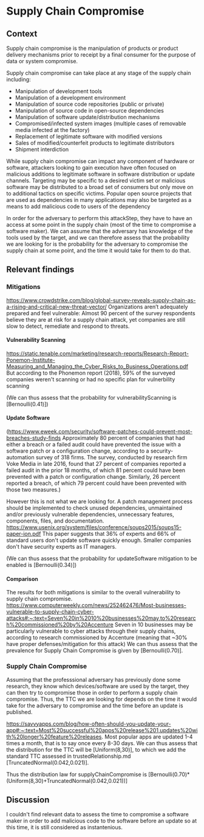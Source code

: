 # Supply Chain Compromise

## Context
Supply chain compromise is the manipulation of products or product delivery mechanisms prior to receipt by a final consumer for the purpose of data or system compromise.

Supply chain compromise can take place at any stage of the supply chain including:

- Manipulation of development tools
- Manipulation of a development environment
- Manipulation of source code repositories (public or private)
- Manipulation of source code in open-source dependencies
- Manipulation of software update/distribution mechanisms
- Compromised/infected system images (multiple cases of removable media infected at the factory) 
- Replacement of legitimate software with modified versions
- Sales of modified/counterfeit products to legitimate distributors
- Shipment interdiction


While supply chain compromise can impact any component of hardware or software, attackers looking to gain execution have often focused on malicious additions to legitimate software in software distribution or update channels. Targeting may be specific to a desired victim set or malicious software may be distributed to a broad set of consumers but only move on to additional tactics on specific victims. Popular open source projects that are used as dependencies in many applications may also be targeted as a means to add malicious code to users of the dependency

In order for the adversary to perform this attackStep, they have to have an access at some point in the supply chain (most of the time to compromise a software maker). We can assume that the adversary has knowledge of the tools used by the target, and we can therefore assess that the probability we are looking for is the probability for the adversary to compromise the supply chain at some point, and the time it would take for them to do that.

## Relevant findings 

### Mitigations 

https://www.crowdstrike.com/blog/global-survey-reveals-supply-chain-as-a-rising-and-critical-new-threat-vector/
Organizations aren’t adequately prepared and feel vulnerable: Almost 90 percent of the survey respondents believe they are at risk for a supply chain attack, yet companies are still slow to detect, remediate and respond to threats. 

#### Vulnerability Scanning

https://static.tenable.com/marketing/research-reports/Research-Report-Ponemon-Institute-Measuring_and_Managing_the_Cyber_Risks_to_Business_Operations.pdf
But according to the Phonemon report (2018), 59% of the surveyed companies weren't scanning or had no specific plan for vulnerbility scanning 

(We can thus assess that the probability for vulnerabilityScanning is [Bernoulli(0.41)])

#### Update Software
(https://www.eweek.com/security/software-patches-could-prevent-most-breaches-study-finds
Approximately 80 percent of companies that had either a breach or a failed audit could have prevented the issue with a software patch or a configuration change, according to a security-automation survey of 318 firms.
The survey, conducted by research firm Voke Media in late 2016, found that 27 percent of companies reported a failed audit in the prior 18 months, of which 81 percent could have been prevented with a patch or configuration change. Similarly, 26 percent reported a breach, of which 79 percent could have been prevented with those two measures.)

However this is not what we are looking for. A patch management process should be implemented to check unused dependencies, unmaintained and/or previously vulnerable dependencies, unnecessary features, components, files, and documentation. 
https://www.usenix.org/system/files/conference/soups2015/soups15-paper-ion.pdf
This paper suggests that 36% of experts and 66% of standard users don't update software quickly enough.
Smaller companies don't have security experts as IT managers.

(We can thus assess that the probability for updateSoftware mitigation to be enabled is [Bernoulli(0.34)])

#### Comparison 
The results for both mitigations is similar to the overall vulnerability to supply chain compromise.
https://www.computerweekly.com/news/252462476/Most-businesses-vulnerable-to-supply-chain-cyber-attacks#:~:text=Seven%20in%2010%20businesses%20may,to%20research%20commissioned%20by%20Accenture
Seven in 10 businesses may be particularly vulnerable to cyber attacks through their supply chains, according to research commissioned by Accenture (meaning that ~30% have proper defenses/mitigation for this attack)
We can thus assess that the prevalence for Supply Chain Compromise is given by [Bernoulli(0.70)].

### Supply Chain Compromise

Assuming that the professsional adversary has previously done some research, they know which devices/software are used by the target, they can then try to compromise those in order to perform a supply chain compromise. Thus, the TTC we are looking for depends on the time it would take for the adversary to compromise and the time before an update is published.

https://savvyapps.com/blog/how-often-should-you-update-your-app#:~:text=Most%20successful%20apps%20release%201,updates%20with%20longer%20feature%20releases.
Most popular apps are updated 1-4 times a month, that is to say once every 8-30 days. We can thus assess that the distribution for the TTC will be [Uniform(8,30)], to which we add the standard TTC assessed in trustedRelationship.md [TruncatedNormal(0.042,0.021)].

Thus the distribution law for supplyChainCompromise is [Bernoulli(0.70)*(Uniform(8,30)+TruncatedNormal(0.042,0.021))]

## Discussion 

I couldn't find relevant data to assess the time to compromise a software maker in order to add malicious code to the software before an update so at this time, it is still considered as instantenious.  
